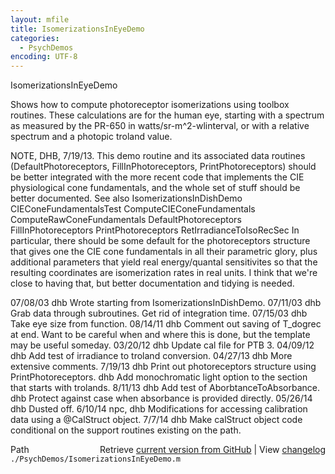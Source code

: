 ```yaml
---
layout: mfile
title: IsomerizationsInEyeDemo
categories:
  - PsychDemos
encoding: UTF-8
---
```


IsomerizationsInEyeDemo

Shows how to compute photoreceptor isomerizations using toolbox
routines.  These calculations are for the human eye,
starting with a spectrum as measured by the PR-650
in watts/sr-m^2-wlinterval, or with a relative spectrum
and a photopic troland value.

NOTE, DHB, 7/19/13. This demo routine and its associated data routines
\(DefaultPhotoreceptors, FillInPhotoreceptors, PrintPhotoreceptors\)
should be better integrated with the more recent code that
implements the CIE physiological cone fundamentals, and the
whole set of stuff should be better documented.  See also
   IsomerizationsInDishDemo
   CIEConeFundamentalsTest
   ComputeCIEConeFundamentals
   ComputeRawConeFundamentals
   DefaultPhotoreceptors
   FillInPhotoreceptors
   PrintPhotoreceptors
   RetIrradianceToIsoRecSec
In particular, there should be some default for the
photoreceptors structure that gives one the CIE cone
fundamentals in all their parametric glory, plus additional
parameters that yield real energy/quantal sensitivites so
that the resulting coordinates are isomerization rates in
real units.  I think that we're close to having that, but
better documentation and tidying is needed.

07/08/03 dhb  Wrote starting from IsomerizationsInDishDemo.
07/11/03 dhb  Grab data through subroutines.  Get rid of integration time.
07/15/03 dhb  Take eye size from function.
08/14/11 dhb  Comment out saving of T\_dogrec at end.  Want to be careful when and where
              this is done, but the template may be useful someday.
03/20/12 dhb  Update cal file for PTB 3.
04/09/12 dhb  Add test of irradiance to troland conversion.
04/27/13 dhb  More extensive comments.
7/19/13  dhb  Print out photoreceptors structure using PrintPhotoreceptors.
         dhb  Add monochromatic light option to the section that starts with trolands.
8/11/13  dhb  Add test of AborbtanceToAbsorbance.
         dhb  Protect against case when absorbance is provided directly.
05/26/14 dhb  Dusted off.
6/10/14  npc, dhb  Modifications for accessing calibration data using a @CalStruct object.
7/7/14   dhb  Make calStruct object code conditional on the support routines existing on the path.


<div class="code_header" style="text-align:right;">
  <span style="float:left;">Path&nbsp;&nbsp;</span> <span class="counter">Retrieve <a href=
  "https://raw.github.com/Psychtoolbox-3/Psychtoolbox-3/beta/./PsychDemos/IsomerizationsInEyeDemo.m">current version from GitHub</a> | View <a href=
  "https://github.com/Psychtoolbox-3/Psychtoolbox-3/commits/beta/./PsychDemos/IsomerizationsInEyeDemo.m">changelog</a></span>
</div>
<div class="code">
  <code>./PsychDemos/IsomerizationsInEyeDemo.m</code>
</div>
